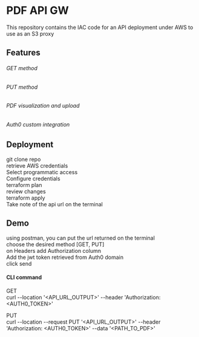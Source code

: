
# PDF API GW

This repository contains the IAC code for an API deployment under AWS to use as an S3 proxy 

## Features
###### GET method
###### PUT method
###### PDF visualization and upload
###### Auth0 custom integration

## Deployment
git clone repo \
 retrieve AWS credentials \
 Select programmatic access \
 Configure credentials \
 terraform plan \
 review changes \
 terraform apply \
 Take note of the api url on the terminal 

## Demo
 using postman, you can put the url returned on the terminal \
 choose the desired method [GET, PUT] \
 on Headers add  Authorization column \
 Add the jwt token retrieved from Auth0 domain \
 click send 
#### CLI command
 GET \
  curl --location '<API_URL_OUTPUT>' --header 'Authorization: <AUTH0_TOKEN>' 

 PUT  
 curl --location --request PUT '<API_URL_OUTPUT>' --header 'Authorization: <AUTH0_TOKEN>' --data '<PATH_TO_PDF>'



